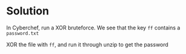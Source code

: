 # Solution

In Cyberchef, run a XOR bruteforce. We see that the key `ff` contains a `password.txt`

XOR the file with `ff`, and run it through unzip to get the password
